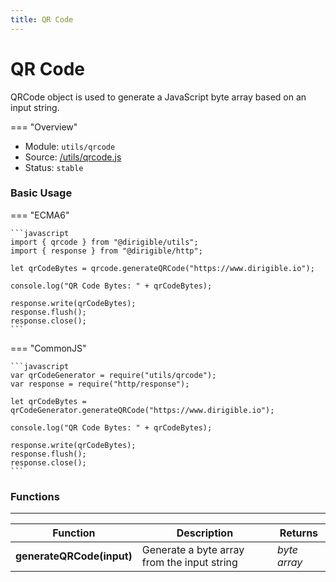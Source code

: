 ```yaml
---
title: QR Code
---
```


QR Code
===

QRCode object is used to generate a JavaScript byte array based on an input string.

=== "Overview"
- Module: `utils/qrcode`
- Source: [/utils/qrcode.js](https://github.com/eclipse/dirigible/blob/master/components/api-utils/src/main/resources/META-INF/dirigible/utils/qrcode.js)
- Status: `stable`

### Basic Usage

=== "ECMA6"

    ```javascript
    import { qrcode } from "@dirigible/utils";
    import { response } from "@dirigible/http";

    let qrCodeBytes = qrcode.generateQRCode("https://www.dirigible.io");

    console.log("QR Code Bytes: " + qrCodeBytes);

    response.write(qrCodeBytes);
    response.flush();
    response.close();
    ```

=== "CommonJS"

    ```javascript
    var qrCodeGenerator = require("utils/qrcode");
    var response = require("http/response");

    let qrCodeBytes = qrCodeGenerator.generateQRCode("https://www.dirigible.io");

    console.log("QR Code Bytes: " + qrCodeBytes);

    response.write(qrCodeBytes);
    response.flush();
    response.close();
    ```

### Functions

---

Function     | Description | Returns
------------ | ----------- | --------
**generateQRCode(input)**   | Generate a byte array from the input string | *byte array*
